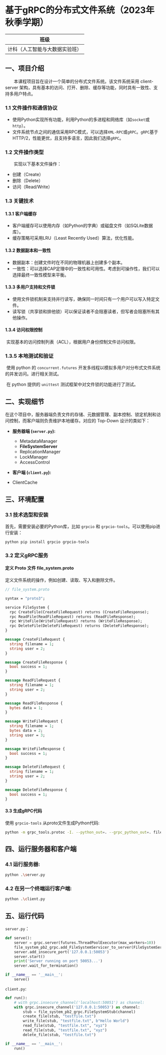 # 基于gRPC的分布式文件系统（2023年秋季学期）



| 班级                           |
| ------------------------------ |
| 计科（人工智能与大数据实验班） |


## 一、项目介绍

　　本课程项目旨在设计一个简单的分布式文件系统。该文件系统采用 client-server 架构，具有基本的访问、打开、删除、缓存等功能，同时具有一致性、支持多用户特点。

### 1.1 文件操作和通信协议

- 使用Python实现所有功能，利用Python的多进程和网络库（如`socket`或`http`）。
- 文件系统节点之间的通信采用RPC模式，可以选择`XML-RPC`或`gRPC`。`gRPC`基于HTTP/2，性能更优，且支持多语言，因此我们选择`gRPC`。

### 1.2 文件操作类型

　　实现以下基本文件操作：

- 创建（Create）
- 删除（Delete）
- 访问（Read/Write）

### 1.3 关键技术

#### 1.3.1 客户端缓存

- 客户端缓存可以使用内存（如Python的字典）或磁盘文件（如SQLite数据库）。
- 缓存策略可采用LRU（Least Recently Used）算法，优化性能。

#### 1.3.2 数据副本和一致性

- 数据副本：创建文件时在不同的物理机器上创建多个副本。
- 一致性：可以选择CAP定理中的一致性和可用性。考虑到可操作性，我们可以选择最终一致性模型来平衡。

#### 1.3.3 多用户支持和文件锁

- 使用文件锁机制来支持并行读写，确保同一时间只有一个用户可以写入特定文件。
- 读写锁（共享锁和排他锁）可以保证读者不会阻塞读者，但写者会阻塞所有其他操作。

#### 1.3.4 访问权限控制

​		实现基本的访问控制列表（ACL），根据用户身份控制文件访问权限。

### 1.3.5 本地测试和验证

​		使用 python  的 `concurrent.futures` 开发多线程以模拟多用户对分布式文件系统的并发访问。进行相关测试。

​		在 python  提供的 `unittest` 测试框架中对文件锁的功能进行了测试。



## 二、实现细节

  在这个项目中，服务器端负责文件的存储、元数据管理、副本控制、锁定机制和访问控制，而客户端则负责维护本地缓存。对应的 Top-Down 设计的类如下： 

- **服务器端 (`server.py`):**  

	- MetadataManager
	- **FileSystemServer** 
	- ReplicationManager 
	- LockManager
	- AccessControl 

- **客户端 (`client.py`):**  
- ClientCache 


## 三、环境配置

### 3.1 技术选型和安装

首先，需要安装必要的Python库，比如 `grpcio` 和 `grpcio-tools`。可以使用pip进行安装： 

 ```
 python pip install grpcio grpcio-tools
 ```



### 3.2 定义gRPC服务

#### 定义 Proto 文件 file_system.proto

定义文件系统的操作，例如创建、读取、写入和删除文件。

```protobuf
// file_system.proto

syntax = "proto3";

service FileSystem {
  rpc CreateFile(CreateFileRequest) returns (CreateFileResponse);
  rpc ReadFile(ReadFileRequest) returns (ReadFileResponse);
  rpc WriteFile(WriteFileRequest) returns (WriteFileResponse);
  rpc DeleteFile(DeleteFileRequest) returns (DeleteFileResponse);
}

message CreateFileRequest {
  string filename = 1;
  string user = 2;
}

message CreateFileResponse {
  bool success = 1;
}

message ReadFileRequest {
  string filename = 1;
  string user = 2;
}

message ReadFileResponse {
  bytes data = 1;
}

message WriteFileRequest {
  string filename = 1;
  bytes data = 2;
  string user = 3;
}

message WriteFileResponse {
  bool success = 1;
}

message DeleteFileRequest {
  string filename = 1;
  string user = 2;
}

message DeleteFileResponse {
  bool success = 1;
}
```

#### 3.3 生成gRPC代码

使用 `grpcio-tools` 从proto文件生成Python代码:

```bash
python -m grpc_tools.protoc -I. --python_out=. --grpc_python_out=. file_system.proto 
```



## 四、运行服务器和客户端

### 4.1 运行服务器:

```sh
python .\server.py
```

### 4.2 在另一个终端运行客户端:

```sh 
python .\client.py 
```



## 五、运行代码

`server.py`：

```python
def serve():
    server = grpc.server(futures.ThreadPoolExecutor(max_workers=10))
    file_system_pb2_grpc.add_FileSystemServicer_to_server(FileSystemServicer(), server)
    server.add_insecure_port('127.0.0.1:50053')
    server.start()
    print('Server running on port 50053...')
    server.wait_for_termination()

if __name__ == '__main__':
    serve()
```

`client.py`:

```python
def run():
    # with grpc.insecure_channel('localhost:50051') as channel:
    with grpc.insecure_channel('127.0.0.1:50053') as channel:
        stub = file_system_pb2_grpc.FileSystemStub(channel)
        create_file(stub, "testfile.txt")
        write_file(stub, "testfile.txt", b"Hello World")
        read_file(stub, "testfile.txt", "xyz")
        read_file(stub, "testfile.txt", "xyz")
        delete_file(stub, "testfile.txt")

if __name__ == '__main__':
    run()
```



